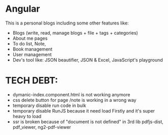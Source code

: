 # Angular

This is a personal blogs including some other features like:
- Blogs (write, read, manage blogs + file + tags + categories)
- About me pages
- To do list, Note, 
- Book management
- User management
- Dev's tool like: JSON beautifier, JSON & Excel, JavaScript's playground

# TECH DEBT:
- dymanic-index.component.html is not working anymore
- css delete button for page /note is working in a wrong way
- temporary disable run code in bulk
- temporary disable RunJS because it need load Firstly and it's super heavy to load
- ssr is broken because of "document is not defined" in 3rd lib pdfjs-dist, pdf_viewer, ng2-pdf-viewer
